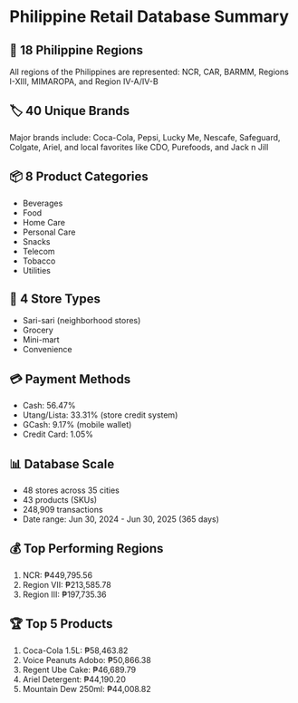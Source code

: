 # Philippine Retail Database Summary

## 📍 18 Philippine Regions

All regions of the Philippines are represented: NCR, CAR, BARMM, Regions I-XIII, MIMAROPA, and Region IV-A/IV-B

## 🏷️ 40 Unique Brands

Major brands include: Coca-Cola, Pepsi, Lucky Me, Nescafe, Safeguard, Colgate, Ariel, and local favorites like CDO, Purefoods, and Jack n Jill

## 📦 8 Product Categories

- Beverages
- Food
- Home Care
- Personal Care
- Snacks
- Telecom
- Tobacco
- Utilities

## 🏪 4 Store Types

- Sari-sari (neighborhood stores)
- Grocery
- Mini-mart
- Convenience

## 💳 Payment Methods

- Cash: 56.47%
- Utang/Lista: 33.31% (store credit system)
- GCash: 9.17% (mobile wallet)
- Credit Card: 1.05%

## 📊 Database Scale

- 48 stores across 35 cities
- 43 products (SKUs)
- 248,909 transactions
- Date range: Jun 30, 2024 - Jun 30, 2025 (365 days)

## 💰 Top Performing Regions

1. NCR: ₱449,795.56
2. Region VII: ₱213,585.78
3. Region III: ₱197,735.36

## 🏆 Top 5 Products

1. Coca-Cola 1.5L: ₱58,463.82
2. Voice Peanuts Adobo: ₱50,866.38
3. Regent Ube Cake: ₱46,689.79
4. Ariel Detergent: ₱44,190.20
5. Mountain Dew 250ml: ₱44,008.82